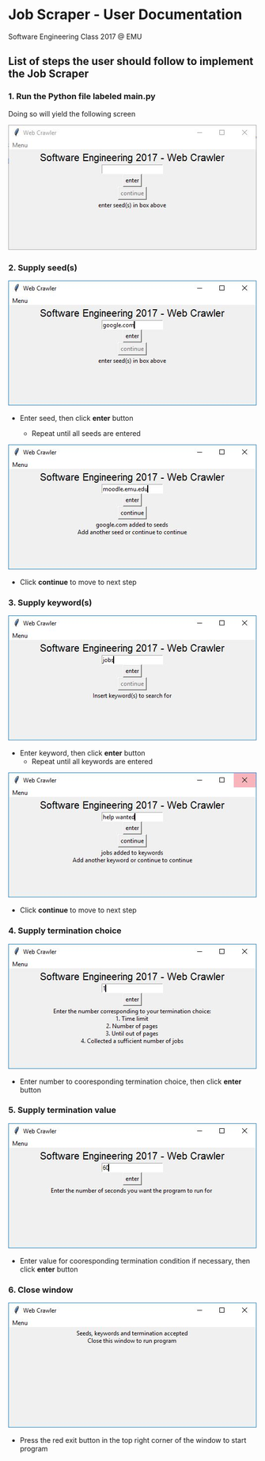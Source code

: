 # Job Scraper - User Documentation
Software Engineering Class 2017 @ EMU

## List of steps the user should follow to implement the Job Scraper

### 1. Run the Python file labeled **main.py**
Doing so will yield the following screen

![Image 1](./Resources/1.JPG)

### 2. Supply seed(s)

![Image 2](./Resources/2.JPG)

- Enter seed, then click **enter** button
  
  - Repeat until all seeds are entered
  
![Image 3](./Resources/3.JPG)

- Click **continue** to move to next step
### 3. Supply keyword(s)
![Image 4](./Resources/4.JPG)

- Enter keyword, then click **enter** button
  - Repeat until all keywords are entered
  
![Image 5](./Resources/5.JPG)

- Click **continue** to move to next step
### 4. Supply termination choice
![Image 6](./Resources/6.JPG)

- Enter number to cooresponding termination choice, then click **enter** button

### 5. Supply termination value
![Image 7](./Resources/7.JPG)

- Enter value for cooresponding termination condition if necessary, then click **enter** button
### 6. Close window
![Image 8](./Resources/8.JPG)
- Press the red exit button in the top right corner of the window to start program
